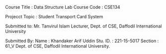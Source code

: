 Course Title : Data Structure Lab
Course Code : CSE134

Projecct Topic : Student Transport Card System

Submitted to: 
Mr. Tanvirul Islam
Lecturer, Dept. of CSE,
Daffodil International University

Submitted By: 
Name : Khandaker Arif Uddin
Stu. ID. : 221-15-5017
Section : 61_V
Dept. of CSE,
Daffodil International University.